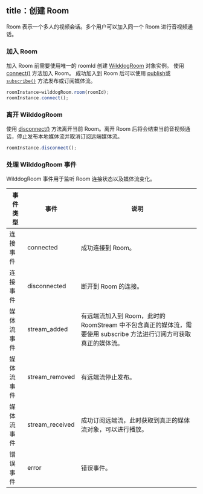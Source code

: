 title：创建 Room
---

Room 表示一个多人的视频会话。多个用户可以加入同一个 Room 进行音视频通话。

### 加入 Room
加入 Room 前需要使用唯一的 roomId 创建 [WilddogRoom](/conference/Web/api/localStream.html) 对象实例。
使用 [connect()](/conference/Web/api/wilddog-stream.html#connect) 方法加入 Room。
成功加入到 Room 后可以使用 [publish](/conference/Web/api/wilddogRoom.html#publish(localStream))或 [`subscribe()`](/conference/Web/api/wilddogRoom.html#subscribe(roomStream)) 方法发布或订阅媒体流。

```javascript
roomInstance=wilddogRoom.room(roomId);
roomInstance.connect();
```
### 离开 WilddogRoom

使用 [disconnect()](/conference/Web/api/wilddog-stream.html#disconnect) 方法离开当前 Room。离开 Room 后将会结束当前音视频通话，停止发布本地媒体流并取消订阅远端媒体流。

```javascript
roomInstance.disconnect();
```

### 处理 WilddogRoom 事件

WilddogRoom 事件用于监听 Room 连接状态以及媒体流变化。


|事件类型|事件|说明|
|--|--|--|
|连接事件|connected|成功连接到 Room。|
|连接事件|disconnected|断开到 Room 的连接。|
|媒体流事件|stream_added|有远端流加入到 Room，此时的RoomStream 中不包含真正的媒体流，需要使用 subscribe 方法进行订阅方可获取真正的媒体流。|
|媒体流事件|stream_removed|有远端流停止发布。|
|媒体流事件|stream_received|成功订阅远端流，此时获取到真正的媒体流对象，可以进行播放。|
|错误事件|error|错误事件。|

